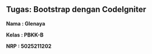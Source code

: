 ## Tugas: Bootstrap dengan CodeIgniter

**Nama : Glenaya**

**Kelas : PBKK-B**

**NRP : 5025211202**
